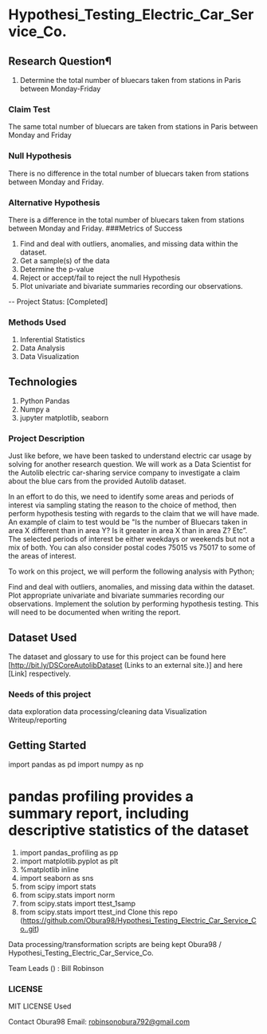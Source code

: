 # Hypothesi_Testing_Electric_Car_Service_Co.
## Research Question¶
1. Determine the total number of bluecars taken from stations in Paris between Monday-Friday
### Claim Test
The same total number of bluecars are taken from stations in Paris between Monday and Friday
### Null Hypothesis
There is no difference in the total number of bluecars taken from stations between Monday and Friday.
### Alternative Hypothesis
There is a difference in the total number of bluecars taken from stations between Monday and Friday.
###Metrics of Success
1. Find and deal with outliers, anomalies, and missing data within the dataset.
2. Get a sample(s) of the data
3.  Determine the p-value
4. Reject or accept/fail to reject the null Hypothesis
5. Plot univariate and bivariate summaries recording our observations.



-- Project Status: [Completed]
### Methods Used
1. Inferential Statistics
2.  Data Analysis
3.  Data Visualization

## Technologies
1. Python Pandas
2. Numpy a
3. jupyter matplotlib, seaborn


### Project Description
Just like before, we have been tasked to understand electric car usage by solving for another research question. We will work as a Data Scientist for the Autolib electric car-sharing service company to investigate a claim about the blue cars from the provided Autolib dataset.

In an effort to do this, we need to identify some areas and periods of interest via sampling stating the reason to the choice of method, then perform hypothesis testing with regards to the claim that we will have made. An example of claim to test would be "Is the number of Bluecars taken in area X different than in area Y? Is it greater in area X than in area Z? Etc”. The selected periods of interest be either weekdays or weekends but not a mix of both. You can also consider postal codes 75015 vs 75017 to some of the areas of interest.

To work on this project, we will perform the following analysis with Python;

Find and deal with outliers, anomalies, and missing data within the dataset.
Plot appropriate univariate and bivariate summaries recording our observations.
Implement the solution by performing hypothesis testing.
This will need to be documented when writing the report.

## Dataset Used
The dataset and glossary to use for this project can be found here [http://bit.ly/DSCoreAutolibDataset (Links to an external site.)] and here [Link] respectively.

### Needs of this project
data exploration
data processing/cleaning
data Visualization
Writeup/reporting

## Getting Started
import pandas as pd
import numpy as np
# pandas profiling provides a summary report, including descriptive statistics of the dataset
1. import pandas_profiling as pp
2. import matplotlib.pyplot as plt
3. %matplotlib inline
4. import seaborn as sns
5. from scipy import stats
6. from scipy.stats import norm
7. from scipy.stats import ttest_1samp
8. from scipy.stats import ttest_ind
Clone this repo (https://github.com/Obura98/Hypothesi_Testing_Electric_Car_Service_Co..git)



Data processing/transformation scripts are being kept Obura98 /
Hypothesi_Testing_Electric_Car_Service_Co.

 Team Leads () : Bill Robinson

### LICENSE
MIT LICENSE Used

Contact
Obura98
Email: robinsonobura792@gmail.com
